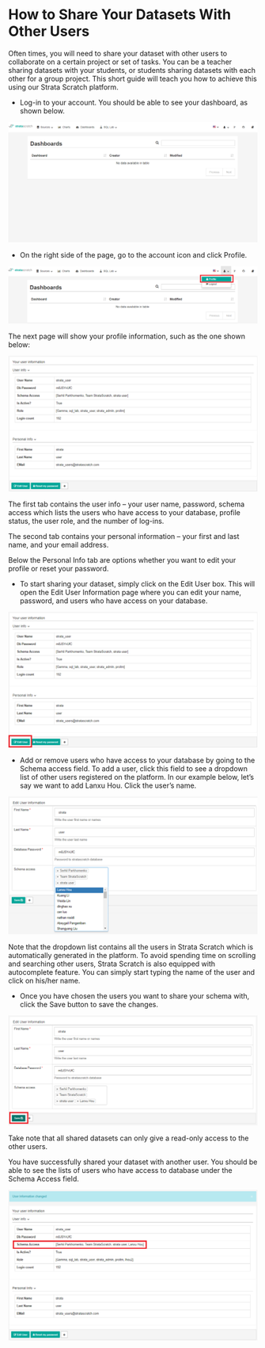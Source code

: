 # How to Share Your Datasets With Other Users

Often times, you will need to share your dataset with other users to collaborate on a certain project or set of tasks. You can be a teacher sharing datasets with your students, or students sharing datasets with each other for a group project. This short guide will teach you how to achieve this using our Strata Scratch platform. 

- Log-in to your account. You should be able to see your dashboard, as shown below.

![strata scratch](assets/1.png)

- On the right side of the page, go to the account icon and click Profile.

![strata scratch](assets/2.png)

The next page will show your profile information, such as the one shown below:

![strata scratch](assets/3.png)

The first tab contains the user info – your user name, password, schema access which lists the users who have access to your database, profile status, the user role, and the number of log-ins.

The second tab contains your personal information – your first and last name, and your email address.

Below the Personal Info tab are options whether you want to edit your profile or reset your password.

- To start sharing your dataset, simply click on the Edit User box. This will open the Edit User Information page where you can edit your name, password, and users who have access on your database.

![strata scratch](assets/3a.png)

- Add or remove users who have access to your database by going to the Schema access field. To add a user, click this field to see a dropdown list of other users registered on the platform. In our example below, let’s say we want to add Lanxu Hou. Click the user’s name.

![strata scratch](assets/4.png)

Note that the dropdown list contains all the users in Strata Scratch which is automatically generated in the platform. To avoid spending time on scrolling and searching other users, Strata Scratch is also equipped with autocomplete feature. You can simply start typing the name of the user and click on his/her name. 

- Once you have chosen the users you want to share your schema with, click the Save button to save the changes.

![strata scratch](assets/5.png)

Take note that all shared datasets can only give a read-only access to the other users.

You have successfully shared your dataset with another user. You should be able to see the lists of users who have access to database under the Schema Access field.

![strata scratch](assets/6.png)


